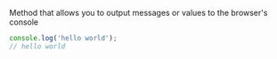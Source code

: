 Method that allows you to output messages or values to the browser's console

```js
console.log('hello world');
// hello world
```